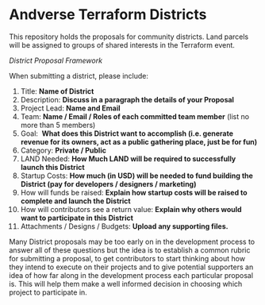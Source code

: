 # Andverse Terraform Districts

This repository holds the proposals for community districts. Land parcels will be assigned to groups of shared interests in the Terraform event.


_District Proposal Framework_

When submitting a district, please include:

1. Title:  **Name of District**
2. Description: **Discuss in a paragraph the details of your Proposal**
3. Project Lead: **Name and Email**
4. Team: **Name / Email / Roles of each committed team member**
(list no more than 5 members)
5. Goal:  **What does this District want to accomplish (i.e. generate revenue for its owners, act as a public gathering place, just be for fun)** 
6. Category: **Private / Public** 
7. LAND Needed: **How Much LAND will be required to successfully launch this District**
8. Startup Costs: **How much (in USD) will be needed to fund building the District (pay for developers / designers / marketing)**
9. How will funds be raised: **Explain how startup costs will be raised to complete and launch the District**
10. How will contributors see a return value: **Explain why others would want to participate in this District**
11. Attachments / Designs / Budgets: **Upload any supporting files.**

Many District proposals may be too early on in the development process to answer all of these questions but the idea is to establish a common rubric for submitting a proposal, to get contributors to start thinking about how they intend to execute on their projects and to give potential supporters an idea of how far along in the development process each particular proposal is. This will help them make a well informed decision in choosing which project to participate in.
